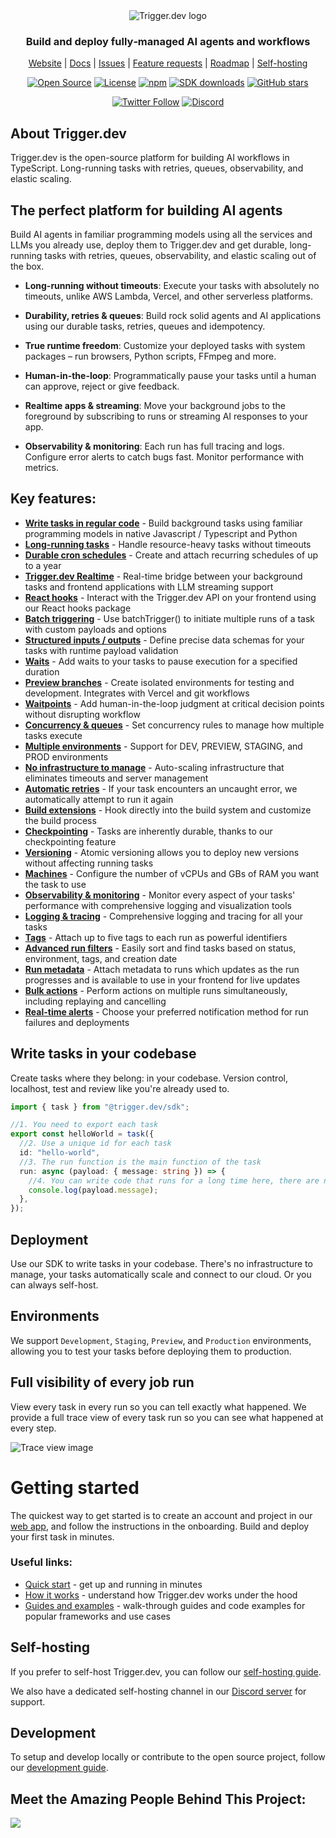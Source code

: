 <div align="center">
<picture>
  <source media="(prefers-color-scheme: dark)" srcset="https://imagedelivery.net/3TbraffuDZ4aEf8KWOmI_w/a45d1fa2-0ae8-4a39-4409-f4f934bfae00/public">
  <source media="(prefers-color-scheme: light)" srcset="https://imagedelivery.net/3TbraffuDZ4aEf8KWOmI_w/3f5ad4c1-c4c8-4277-b622-290e7f37bd00/public">
  <img alt="Trigger.dev logo" src="https://imagedelivery.net/3TbraffuDZ4aEf8KWOmI_w/a45d1fa2-0ae8-4a39-4409-f4f934bfae00/public">
</picture>
  
### Build and deploy fully‑managed AI agents and workflows

[Website](https://trigger.dev) | [Docs](https://trigger.dev/docs) | [Issues](https://github.com/triggerdotdev/trigger.dev/issues) | [Feature requests](https://trigger.dev/feature-requests) | [Roadmap](https://trigger.dev/roadmap) | [Self-hosting](https://trigger.dev/docs/v3/open-source-self-hosting#overview)

[![Open Source](https://img.shields.io/badge/Open%20Source-%E2%9D%A4-red.svg)](https://github.com/triggerdotdev/trigger.dev)
[![License](https://img.shields.io/badge/license-Apache%202.0-blue.svg)](https://github.com/triggerdotdev/trigger.dev/blob/main/LICENSE)
[![npm](https://img.shields.io/npm/v/@trigger.dev/sdk.svg?label=npm)](https://www.npmjs.com/package/@trigger.dev/sdk)
[![SDK downloads](https://img.shields.io/npm/dm/@trigger.dev/sdk.svg?label=SDK%20downloads)](https://www.npmjs.com/package/@trigger.dev/sdk)
[![GitHub stars](https://img.shields.io/github/stars/triggerdotdev/trigger.dev?style=social)](https://github.com/triggerdotdev/trigger.dev)

[![Twitter Follow](https://img.shields.io/twitter/follow/triggerdotdev?style=social)](https://twitter.com/triggerdotdev)
[![Discord](https://img.shields.io/discord/1066956501299777596?logo=discord&logoColor=white&color=7289da)](https://discord.gg/nkqV9xBYWy)

</div>

## About Trigger.dev

Trigger.dev is the open-source platform for building AI workflows in TypeScript. Long-running tasks with retries, queues, observability, and elastic scaling.

## The perfect platform for building AI agents

Build AI agents in familiar programming models using all the services and LLMs you already use, deploy them to Trigger.dev and get durable, long-running tasks with retries, queues, observability, and elastic scaling out of the box.

- **Long-running without timeouts**: Execute your tasks with absolutely no timeouts, unlike AWS Lambda, Vercel, and other serverless platforms.

- **Durability, retries & queues**: Build rock solid agents and AI applications using our durable tasks, retries, queues and idempotency.

- **True runtime freedom**: Customize your deployed tasks with system packages – run browsers, Python scripts, FFmpeg and more.

- **Human-in-the-loop**: Programmatically pause your tasks until a human can approve, reject or give feedback.

- **Realtime apps & streaming**: Move your background jobs to the foreground by subscribing to runs or streaming AI responses to your app.

- **Observability & monitoring**: Each run has full tracing and logs. Configure error alerts to catch bugs fast. Monitor performance with metrics.

## Key features:

- **[Write tasks in regular code](https://trigger.dev/docs/guides/introduction)** - Build background tasks using familiar programming models in native Javascript / Typescript and Python
- **[Long-running tasks](https://trigger.dev/docs/runs/max-duration)** - Handle resource-heavy tasks without timeouts
- **[Durable cron schedules](https://trigger.dev/product/scheduled-tasks)** - Create and attach recurring schedules of up to a year
- **[Trigger.dev Realtime](https://trigger.dev/product/realtime)** - Real-time bridge between your background tasks and frontend applications with LLM streaming support
- **[React hooks](https://trigger.dev/docs/frontend/react-hooks#react-hooks)** - Interact with the Trigger.dev API on your frontend using our React hooks package
- **[Batch triggering](https://trigger.dev/docs/triggering#tasks-batchtrigger)** - Use batchTrigger() to initiate multiple runs of a task with custom payloads and options
- **[Structured inputs / outputs](https://trigger.dev/docs/tasks/schemaTask#schematask)** - Define precise data schemas for your tasks with runtime payload validation
- **[Waits](https://trigger.dev/docs/wait)** - Add waits to your tasks to pause execution for a specified duration
- **[Preview branches](https://trigger.dev/docs/deployment/preview-branches)** - Create isolated environments for testing and development. Integrates with Vercel and git workflows
- **[Waitpoints](https://trigger.dev/docs/upgrade-to-v4#wait-tokens)** - Add human-in-the-loop judgment at critical decision points without disrupting workflow
- **[Concurrency & queues](https://trigger.dev/product/concurrency-and-queues)** - Set concurrency rules to manage how multiple tasks execute
- **[Multiple environments](https://trigger.dev/docs/how-it-works#dev-mode)** - Support for DEV, PREVIEW, STAGING, and PROD environments
- **[No infrastructure to manage](https://trigger.dev/docs/how-it-works#trigger-dev-architecture)** - Auto-scaling infrastructure that eliminates timeouts and server management
- **[Automatic retries](https://trigger.dev/docs/errors-retrying)** - If your task encounters an uncaught error, we automatically attempt to run it again
- **[Build extensions](https://trigger.dev/docs/config/extensions/overview#build-extensions)** - Hook directly into the build system and customize the build process
- **[Checkpointing](https://trigger.dev/docs/how-it-works#the-checkpoint-resume-system)** - Tasks are inherently durable, thanks to our checkpointing feature
- **[Versioning](https://trigger.dev/docs/versioning)** - Atomic versioning allows you to deploy new versions without affecting running tasks
- **[Machines](https://trigger.dev/docs/machines)** - Configure the number of vCPUs and GBs of RAM you want the task to use
- **[Observability & monitoring](https://trigger.dev/product/observability-and-monitoring)** - Monitor every aspect of your tasks' performance with comprehensive logging and visualization tools
- **[Logging & tracing](https://trigger.dev/docs/logging)** - Comprehensive logging and tracing for all your tasks
- **[Tags](https://trigger.dev/docs/tags#tags)** - Attach up to five tags to each run as powerful identifiers
- **[Advanced run filters](/product/observability-and-monitoring#advanced-filters)** - Easily sort and find tasks based on status, environment, tags, and creation date
- **[Run metadata](https://trigger.dev/docs/runs/metadata#run-metadata)** - Attach metadata to runs which updates as the run progresses and is available to use in your frontend for live updates
- **[Bulk actions](https://trigger.dev/docs/bulk-actions)** - Perform actions on multiple runs simultaneously, including replaying and cancelling
- **[Real-time alerts](https://trigger.dev/product/observability-and-monitoring#alerts)** - Choose your preferred notification method for run failures and deployments

## Write tasks in your codebase

Create tasks where they belong: in your codebase. Version control, localhost, test and review like you're already used to.

```ts
import { task } from "@trigger.dev/sdk";

//1. You need to export each task
export const helloWorld = task({
  //2. Use a unique id for each task
  id: "hello-world",
  //3. The run function is the main function of the task
  run: async (payload: { message: string }) => {
    //4. You can write code that runs for a long time here, there are no timeouts
    console.log(payload.message);
  },
});
```

## Deployment

Use our SDK to write tasks in your codebase. There's no infrastructure to manage, your tasks automatically scale and connect to our cloud. Or you can always self-host.

## Environments

We support `Development`, `Staging`, `Preview`, and `Production` environments, allowing you to test your tasks before deploying them to production.

## Full visibility of every job run

View every task in every run so you can tell exactly what happened. We provide a full trace view of every task run so you can see what happened at every step.

![Trace view image](https://imagedelivery.net/3TbraffuDZ4aEf8KWOmI_w/7c1b347f-004c-4482-38a7-3f6fa9c00d00/public)

# Getting started

The quickest way to get started is to create an account and project in our [web app](https://cloud.trigger.dev), and follow the instructions in the onboarding. Build and deploy your first task in minutes.

### Useful links:

- [Quick start](https://trigger.dev/docs/quick-start) - get up and running in minutes
- [How it works](https://trigger.dev/docs/v3/how-it-works) - understand how Trigger.dev works under the hood
- [Guides and examples](https://trigger.dev/docs/guides/introduction) - walk-through guides and code examples for popular frameworks and use cases

## Self-hosting

If you prefer to self-host Trigger.dev, you can follow our [self-hosting guide](https://trigger.dev/docs/v3/open-source-self-hosting#overview).

We also have a dedicated self-hosting channel in our [Discord server](https://trigger.dev/discord) for support.

## Development

To setup and develop locally or contribute to the open source project, follow our [development guide](./CONTRIBUTING.md).

## Meet the Amazing People Behind This Project:

<a href="https://github.com/triggerdotdev/trigger.dev/graphs/contributors">
  <img src="https://contrib.rocks/image?repo=triggerdotdev/trigger.dev" />
</a>
